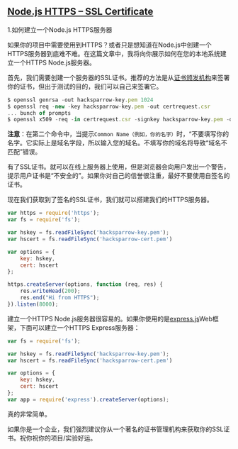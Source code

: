 ## [Node.js HTTPS – SSL Certificate](http://www.hacksparrow.com/node-js-https-ssl-certificate.html)

1.如何建立一个Node.js HTTPS服务器

如果你的项目中需要使用到HTTPS？或者只是想知道在Node.js中创建一个HTTPS服务器到底难不难。在这篇文章中，我将向你展示如何在您的本地系统建立一个HTTPS Node.js服务器。

首先，我们需要创建一个服务器的SSL证书。推荐的方法是从[证书颁发机构](http://en.wikipedia.org/wiki/Certificate_authority)来签署你的证书，但出于测试的目的，我们可以自己来签署它。

```js
$ openssl genrsa -out hacksparrow-key.pem 1024 
$ openssl req -new -key hacksparrow-key.pem -out certrequest.csr
... bunch of prompts
$ openssl x509 -req -in certrequest.csr -signkey hacksparrow-key.pem -out hacksparrow-cert.pem
```

**注意**：在第二个命令中，当提示`Common Name（例如，你的名字）`时，“不要填写你的名字。它实际上是域名字段，所以输入您的域名。不填写你的域名将导致“域名不匹配”错误。

有了SSL证书。就可以在线上服务器上使用，但是浏览器会向用户发出一个警告，提示用户证书是“不安全的”。如果你对自己的信誉很注重，最好不要使用自签名的证书。

现在我们获取到了签名的SSL证书，我们就可以搭建我们的HTTPS服务器。

```js
var https = require('https');
var fs = require('fs');

var hskey = fs.readFileSync('hacksparrow-key.pem');
var hscert = fs.readFileSync('hacksparrow-cert.pem')

var options = {
    key: hskey,
    cert: hscert
};

https.createServer(options, function (req, res) {
    res.writeHead(200);
    res.end("Hi from HTTPS");
}).listen(8000);
```

建立一个HTTPS Node.js服务器很容易的。如果你使用的是[express.js](http://www.expressjs.com.cn/)Web框架，下面可以建立一个HTTPS Express服务器：

```js
var fs = require('fs');

var hskey = fs.readFileSync('hacksparrow-key.pem');
var hscert = fs.readFileSync('hacksparrow-cert.pem')

var options = {
    key: hskey,
    cert: hscert
};
var app = require('express').createServer(options);
```

真的非常简单。

如果你是一个企业，我们强烈建议你从一个著名的证书管理机构来获取你的SSL证书。祝你祝你的项目/实验好运。
